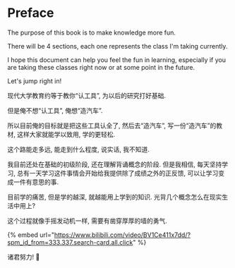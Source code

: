 # Preface

The purpose of this book is to make knowledge more fun.

There will be 4 sections, each one represents the class I'm taking currently.

I hope this document can help you feel the fun in learning, especially if you are taking these classes right now or at some point in the future.

Let's jump right in!



现代大学教育约等于教你“认工具”, 为以后的研究打好基础.

但是俺不想“认工具”, 俺想“造汽车”.

所以目前俺的目标就是把这些工具认全了, 然后去“造汽车”, 写一份“造汽车”的教材, 这样大家就能学以致用, 学的更轻松.

这个路能走多远, 能走到什么程度, 说实话, 我不知道.

我目前还处在基础的初级阶段, 还在理解背诵概念的阶段. 但是我相信, 每天坚持学习, 总有一天学习这件事情会开始给我提供除了成绩之外的正反馈, 可以让学习变成一件有意思的事.

目前学的痛苦, 但是学的越深, 就越能用上学到的知识. 光背几个概念怎么在现实生活中用上?

这个过程就像手摇发动机一样, 需要有凿穿厚厚的墙的勇气.

{% embed url="https://www.bilibili.com/video/BV1Ce411x7dd/?spm_id_from=333.337.search-card.all.click" %}

诸君努力! 💪
